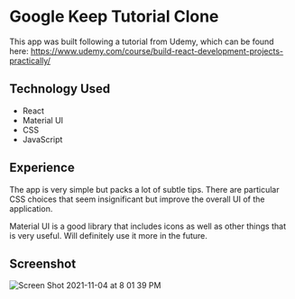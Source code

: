 # Google Keep Tutorial Clone

This app was built following a tutorial from Udemy, which can be found here: https://www.udemy.com/course/build-react-development-projects-practically/

## Technology Used

- React
- Material UI
- CSS
- JavaScript

## Experience

The app is very simple but packs a lot of subtle tips. There are particular CSS choices that seem insignificant but improve the overall UI of the application.

Material UI is a good library that includes icons as well as other things that is very useful. Will definitely use it more in the future.

## Screenshot

![Screen Shot 2021-11-04 at 8 01 39 PM](https://user-images.githubusercontent.com/88289750/140441239-1aa44a40-8925-46be-87e8-4d662b791d51.png)
